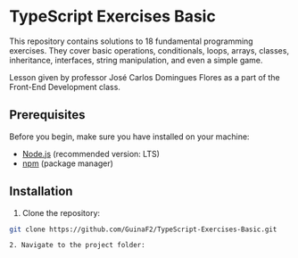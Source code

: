 # TypeScript Exercises Basic

This repository contains solutions to 18 fundamental programming exercises. 
They cover basic operations, conditionals, loops, arrays, classes, inheritance, interfaces, string manipulation, and even a simple game.

Lesson given by professor José Carlos Domingues Flores as a part of the Front-End Development class.

## Prerequisites

Before you begin, make sure you have installed on your machine:

- [Node.js](https://nodejs.org/) (recommended version: LTS)
- [npm](https://www.npmjs.com/) (package manager)

## Installation

1. Clone the repository:

```bash
git clone https://github.com/GuinaF2/TypeScript-Exercises-Basic.git

2. Navigate to the project folder:
